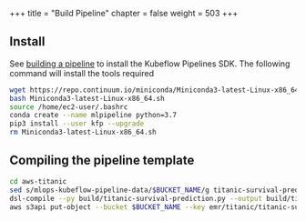 +++
title = "Build Pipeline"
chapter = false
weight = 503
+++

## Install 

See [building a pipeline](https://www.kubeflow.org/docs/guides/pipelines/build-pipeline/) to install the Kubeflow Pipelines SDK.
The following command will install the tools required

```sh
wget https://repo.continuum.io/miniconda/Miniconda3-latest-Linux-x86_64.sh
bash Miniconda3-latest-Linux-x86_64.sh
source /home/ec2-user/.bashrc
conda create --name mlpipeline python=3.7
pip3 install --user kfp --upgrade
rm Miniconda3-latest-Linux-x86_64.sh 
```

## Compiling the pipeline template

```sh
cd aws-titanic
sed s/mlops-kubeflow-pipeline-data/$BUCKET_NAME/g titanic-survival-prediction.py | sed s/aws-region/$EMR_REGION/ > build/titanic-survival-prediction.py
dsl-compile --py build/titanic-survival-prediction.py --output build/titanic-survival-prediction.tar.gz
aws s3api put-object --bucket $BUCKET_NAME --key emr/titanic/titanic-survival-prediction.tar.gz --body build/titanic-survival-prediction.tar.gz
```
